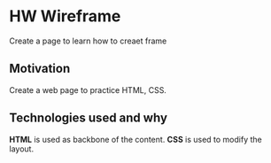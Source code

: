 # HW Wireframe
Create a page to learn how to creaet frame

## Motivation
Create a web page to practice HTML, CSS.

## Technologies used and why
**HTML** is used as backbone of the content.
**CSS** is used to modify the layout.